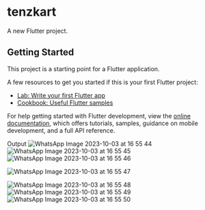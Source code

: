 # tenzkart

A new Flutter project.

## Getting Started

This project is a starting point for a Flutter application.

A few resources to get you started if this is your first Flutter project:

- [Lab: Write your first Flutter app](https://docs.flutter.dev/get-started/codelab)
- [Cookbook: Useful Flutter samples](https://docs.flutter.dev/cookbook)

For help getting started with Flutter development, view the
[online documentation](https://docs.flutter.dev/), which offers tutorials,
samples, guidance on mobile development, and a full API reference.

 
Output
![WhatsApp Image 2023-10-03 at 16 55 44](https://github.com/Riyas1208/TenzKart_online_electronic_store/assets/133746059/b02fb114-ec71-4129-ae0f-c9fa924d07c6)
![WhatsApp Image 2023-10-03 at 16 55 45](https://github.com/Riyas1208/TenzKart_online_electronic_store/assets/133746059/a3c070e0-1a6d-4046-90c4-048eb52e7080)
![WhatsApp Image 2023-10-03 at 16 55 46](https://github.com/Riyas1208/TenzKart_online_electronic_store/assets/133746059/681dcf22-4d23-4357-9371-a54b74723aa3)

![WhatsApp Image 2023-10-03 at 16 55 47](https://github.com/Riyas1208/TenzKart_online_electronic_store/assets/133746059/fb156be7-df32-463e-bd4f-dda2ca6b9dd8)

![WhatsApp Image 2023-10-03 at 16 55 48](https://github.com/Riyas1208/TenzKart_online_electronic_store/assets/133746059/6a46274e-9c55-4717-87e0-88a453b84fb6)
![WhatsApp Image 2023-10-03 at 16 55 49](https://github.com/Riyas1208/TenzKart_online_electronic_store/assets/133746059/a9308407-2fb5-40f3-adea-ce0b65f60d5d)
![WhatsApp Image 2023-10-03 at 16 55 50](https://github.com/Riyas1208/TenzKart_online_electronic_store/assets/133746059/1cd1d5c2-674f-4fc1-bce9-4decdf9552be)
